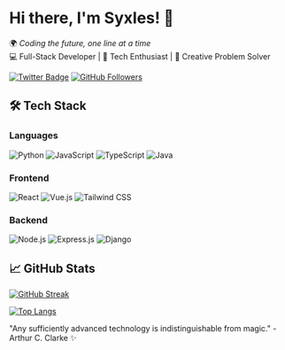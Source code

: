 # Hi there, I'm Syxles! 👋

🌍  *Coding the future, one line at a time*  
💻  Full-Stack Developer | 🚀 Tech Enthusiast | 🎨 Creative Problem Solver

[![Twitter Badge](https://img.shields.io/badge/Twitter-1DA1F2?style=for-the-badge&logo=twitter&logoColor=white)](https://twitter.com/syxles__)
[![GitHub Followers](https://img.shields.io/github/followers/Syxless?label=Follow%20Me&style=social)](https://github.com/syxless)

## 🛠️ Tech Stack

### Languages
![Python](https://img.shields.io/badge/Python-3776AB?style=for-the-badge&logo=python&logoColor=white)
![JavaScript](https://img.shields.io/badge/JavaScript-F7DF1E?style=for-the-badge&logo=javascript&logoColor=black)
![TypeScript](https://img.shields.io/badge/TypeScript-007ACC?style=for-the-badge&logo=typescript&logoColor=white)
![Java](https://img.shields.io/badge/Java-ED8B00?style=for-the-badge&logo=openjdk&logoColor=white)

### Frontend
![React](https://img.shields.io/badge/React-20232A?style=for-the-badge&logo=react&logoColor=61DAFB)
![Vue.js](https://img.shields.io/badge/Vue.js-35495E?style=for-the-badge&logo=vuedotjs&logoColor=4FC08D)
![Tailwind CSS](https://img.shields.io/badge/Tailwind_CSS-38B2AC?style=for-the-badge&logo=tailwind-css&logoColor=white)

### Backend
![Node.js](https://img.shields.io/badge/Node.js-339933?style=for-the-badge&logo=nodedotjs&logoColor=white)
![Express.js](https://img.shields.io/badge/Express.js-000000?style=for-the-badge&logo=express&logoColor=white)
![Django](https://img.shields.io/badge/Django-092E20?style=for-the-badge&logo=django&logoColor=white)

## 📈 GitHub Stats

[![GitHub Streak](https://streak-stats.demolab.com?user=Syxless&theme=dark)](https://git.io/streak-stats)

[![Top Langs](https://github-readme-stats.vercel.app/api/top-langs/?username=Syxless&layout=compact&theme=vision-friendly-dark)](https://github.com/Syxless)



"Any sufficiently advanced technology is indistinguishable from magic." - Arthur C. Clarke ✨
